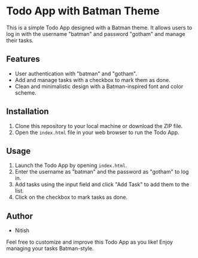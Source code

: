 # Todo App with Batman Theme

This is a simple Todo App designed with a Batman theme. It allows users to log in with the username "batman" and password "gotham" and manage their tasks.

## Features

- User authentication with "batman" and "gotham".
- Add and manage tasks with a checkbox to mark them as done.
- Clean and minimalistic design with a Batman-inspired font and color scheme.

## Installation

1. Clone this repository to your local machine or download the ZIP file.
2. Open the `index.html` file in your web browser to run the Todo App.

## Usage

1. Launch the Todo App by opening `index.html`.
2. Enter the username as "batman" and the password as "gotham" to log in.
3. Add tasks using the input field and click "Add Task" to add them to the list.
4. Click on the checkbox to mark tasks as done.

## Author

- Nitish

Feel free to customize and improve this Todo App as you like! Enjoy managing your tasks Batman-style.
